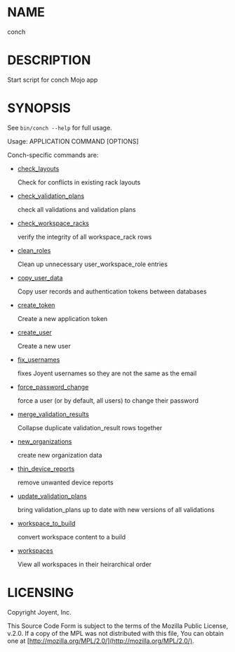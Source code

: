 # NAME

conch

# DESCRIPTION

Start script for conch Mojo app

# SYNOPSIS

See `bin/conch --help` for full usage.

Usage: APPLICATION COMMAND \[OPTIONS\]

Conch-specific commands are:

- [check\_layouts](../modules/Conch%3A%3ACommand%3A%3Acheck_layouts)

    Check for conflicts in existing rack layouts

- [check\_validation\_plans](../modules/Conch%3A%3ACommand%3A%3Acheck_validation_plans)

    check all validations and validation plans

- [check\_workspace\_racks](../modules/Conch%3A%3ACommand%3A%3Acheck_workspace_racks)

    verify the integrity of all workspace\_rack rows

- [clean\_roles](../modules/Conch%3A%3ACommand%3A%3Aclean_roles)

    Clean up unnecessary user\_workspace\_role entries

- [copy\_user\_data](../modules/Conch%3A%3ACommand%3A%3Acopy_user_data)

    Copy user records and authentication tokens between databases

- [create\_token](../modules/Conch%3A%3ACommand%3A%3Acreate_token)

    Create a new application token

- [create\_user](../modules/Conch%3A%3ACommand%3A%3Acreate_user)

    Create a new user

- [fix\_usernames](../modules/Conch%3A%3ACommand%3A%3Afix_usernames)

    fixes Joyent usernames so they are not the same as the email

- [force\_password\_change](../modules/Conch%3A%3ACommand%3A%3Aforce_password_change)

    force a user (or by default, all users) to change their password

- [merge\_validation\_results](../modules/Conch%3A%3ACommand%3A%3Amerge_validation_results)

    Collapse duplicate validation\_result rows together

- [new\_organizations](../modules/Conch%3A%3ACommand%3A%3Anew_organizations)

    create new organization data

- [thin\_device\_reports](../modules/Conch%3A%3ACommand%3A%3Athin_device_reports)

    remove unwanted device reports

- [update\_validation\_plans](../modules/Conch%3A%3ACommand%3A%3Aupdate_validation_plans)

    bring validation\_plans up to date with new versions of all validations

- [workspace\_to\_build](../modules/Conch%3A%3ACommand%3A%3Aworkspace_to_build)

    convert workspace content to a build

- [workspaces](../modules/Conch%3A%3ACommand%3A%3Aworkspaces)

    View all workspaces in their heirarchical order

# LICENSING

Copyright Joyent, Inc.

This Source Code Form is subject to the terms of the Mozilla Public License,
v.2.0. If a copy of the MPL was not distributed with this file, You can obtain
one at [http://mozilla.org/MPL/2.0/](http://mozilla.org/MPL/2.0/).
